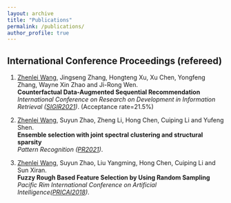 ```yaml
---
layout: archive
title: "Publications"
permalink: /publications/
author_profile: true
---
```


## International Conference Proceedings (refereed)
1. <u>Zhenlei Wang</u>, Jingseng Zhang, Hongteng Xu, Xu Chen, Yongfeng Zhang, Wayne Xin Zhao and Ji-Rong Wen. <br>
**Counterfactual Data-Augmented Sequential Recommendation** <br>
_International Conference on Research on Development in Information Retrieval ([SIGIR2021](http://sigir.org/sigir2021/))_. (Acceptance rate=21.5%)<br>


2. <u>Zhenlei Wang</u>, Suyun Zhao, Zheng Li, Hong Chen, Cuiping Li and Yufeng Shen. <br>
**Ensemble selection with joint spectral clustering and structural sparsity** <br>
_Pattern Recognition ([PR2021](www.elsevier.com/locate/patcog))_. <br>

3. <u>Zhenlei Wang</u>, Suyun Zhao, Liu Yangming, Hong Chen, Cuiping Li and  Sun Xiran. <br>
**Fuzzy Rough Based Feature Selection by Using Random Sampling** <br>
_Pacific Rim International Conference on Artificial Intelligence([PRICAI2018](https://www.springer.com/cn/book/9783319973036))_. <br>

